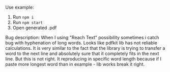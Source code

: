 Use example:
1) Run ```npm i```
2) Run ```npm start```
3) Open generated .pdf

Bug description:
When I using "Reach Text" possibility sometimes i catch bug with hyphenation of long words. Looks like pdfkit lib has not reliable calculations.
It is very similar to the fact that the library is trying to transfer a word to the next line and absolutely sure that it completely fits in the next line. But this is not right.
It reproducing in specific word length because if I paste more longest word than in example - lib works break it right.
